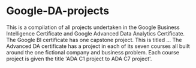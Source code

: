 # Google-DA-projects
This is a compilation of all projects undertaken in the Google Business Intelligence Certificate and Google Advanced Data Analytics Certificate.
The Google BI certificate has one capstone project. This is titled ...
The Advanced DA certificate has a project in each of its seven courses all built around the one fictional company and business problem. Each course project is given the title 'ADA C1 project to ADA C7 project'.
